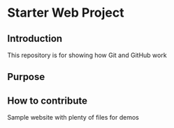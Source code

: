 # Starter Web Project

## Introduction
This repository is for showing how Git and GitHub work

## Purpose

## How to contribute
Sample website with plenty of files for demos